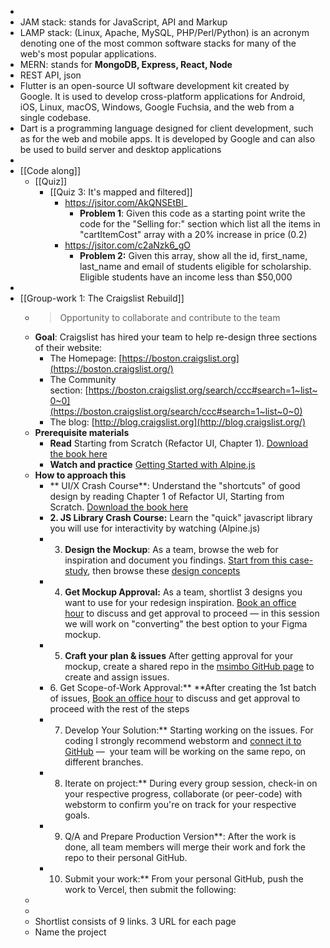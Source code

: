 -
- JAM stack: stands for JavaScript, API and Markup
- LAMP stack: (Linux, Apache, MySQL, PHP/Perl/Python) is an acronym denoting one of the most common software stacks for many of the web's most popular applications.
- MERN: stands for **MongoDB, Express, React, Node**
- REST API, json
- Flutter is an open-source UI software development kit created by Google. It is used to develop cross-platform applications for Android, iOS, Linux, macOS, Windows, Google Fuchsia, and the web from a single codebase.
- Dart is a programming language designed for client development, such as for the web and mobile apps. It is developed by Google and can also be used to build server and desktop applications
-
- [[Code along]]
	- [[Quiz]]
		- [[Quiz 3: It's mapped and filtered]]
			- https://jsitor.com/AkQNSEtBl_
				- **Problem 1**: Given this code as a starting point write the code for the "Selling for:" section which list all the items in "cartItemCost" array with a 20% increase in price (0.2)
			- https://jsitor.com/c2aNzk6_gO
				- **Problem 2:** Given this array, show all the id, first_name, last_name and email of students eligible for scholarship.  Eligible students have an income less than $50,000
-
- [[Group-work 1: The Craigslist Rebuild]]
	- >Opportunity to collaborate and contribute to the team
	- **Goal**: Craigslist has hired your team to help re-design three sections of their website:
		- The Homepage: [https://boston.craigslist.org](https://boston.craigslist.org/)
		- The Community section: [https://boston.craigslist.org/search/ccc#search=1~list~0~0](https://boston.craigslist.org/search/ccc#search=1~list~0~0)
		- The blog: [http://blog.craigslist.org](http://blog.craigslist.org/)
	- **Prerequisite materials**
		- **Read** Starting from Scratch (Refactor UI, Chapter 1). [Download the book here](https://raw.githubusercontent.com/msimbo/student-hub-old/main/resources/Refactor%20UI.pdf)
		- **Watch and practice** [Getting Started with Alpine.js](https://www.youtube.com/watch?time_continue=2&v=1rDU3Y0Wlnw&embeds_euri=https%3A%2F%2Fprograms.ulem.org%2F&embeds_origin=https%3A%2F%2Fprograms.ulem.org&source_ve_path=MjM4NTE&feature=emb_title)
	- **How to approach this**
		- ** UI/X Crash Course**: Understand the "shortcuts" of good design by reading Chapter 1 of Refactor UI, Starting from Scratch. [Download the book here](https://raw.githubusercontent.com/msimbo/student-hub-old/main/resources/Refactor%20UI.pdf)
		- **2. JS Library Crash Course:** Learn the "quick" javascript library you will use for interactivity by watching (Alpine.js)
		- 3. **Design the Mockup**: As a team, browse the web for inspiration and document you findings. [Start from this case-study](https://www.behance.net/gallery/130770383/Craigslist-Redesign-Case-Study-Concept?locale=en_US), then browse these [design concepts](https://dribbble.com/tags/craigslist)
		- 4. **Get Mockup Approval:** As a team, shortlist 3 designs you want to use for your redesign inspiration. [Book an office hour](https://calendarhero.to/msimbooffice) to discuss and get approval to proceed — in this session we will work on "converting" the best option to your Figma mockup.
		- 5. **Craft your plan & issues** After getting approval for your mockup, create a shared repo in the [msimbo GitHub page](https://github.com/orgs/msimbo/repositories) to create and assign issues.
		- 6. Get Scope-of-Work Approval:** **After creating the 1st batch of issues, [Book an office hour](https://calendarhero.to/msimbooffice) to discuss and get approval to proceed with the rest of the steps
		- 7. Develop Your Solution:** Starting working on the issues. For coding I strongly recommend webstorm and [connect it to GitHub](https://www.google.com/url?sa=t&rct=j&q=&esrc=s&source=web&cd=&cad=rja&uact=8&ved=2ahUKEwiVtPDoiov9AhVDk4kEHcq4Az0QwqsBegQIDBAF&url=https%3A%2F%2Fwww.youtube.com%2Fwatch%3Fv%3DiV0iW8L6yt8&usg=AOvVaw3vCNj-5zjNSuWKcep-UDDf) —  your team will be working on the same repo, on different branches.
		- 8. Iterate on project:** During every group session, check-in on your respective progress, collaborate (or peer-code) with webstorm to confirm you're on track for your respective goals.
		- 9. Q/A and Prepare Production Version**: After the work is done, all team members will merge their work and fork the repo to their personal GitHub.
		- 10. Submit your work:** From your personal GitHub, push the work to Vercel, then submit the following:
	-
	-
	- Shortlist consists of 9 links. 3 URL for each page
	- Name the project